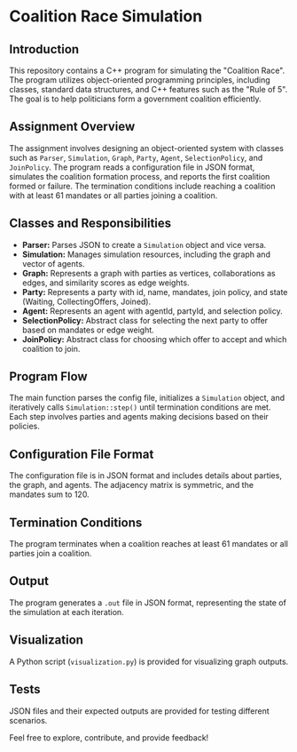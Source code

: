 # Coalition Race Simulation

## Introduction
This repository contains a C++ program for simulating the "Coalition Race". 
The program utilizes object-oriented programming principles, including classes, standard data structures, and C++ features such as the "Rule of 5". 
The goal is to help politicians form a government coalition efficiently.

## Assignment Overview
The assignment involves designing an object-oriented system with classes such as `Parser`, `Simulation`, `Graph`, `Party`, `Agent`, `SelectionPolicy`, and `JoinPolicy`. 
The program reads a configuration file in JSON format, simulates the coalition formation process, and reports the first coalition formed or failure. 
The termination conditions include reaching a coalition with at least 61 mandates or all parties joining a coalition.

## Classes and Responsibilities
- **Parser:** Parses JSON to create a `Simulation` object and vice versa.
- **Simulation:** Manages simulation resources, including the graph and vector of agents.
- **Graph:** Represents a graph with parties as vertices, collaborations as edges, and similarity scores as edge weights.
- **Party:** Represents a party with id, name, mandates, join policy, and state (Waiting, CollectingOffers, Joined).
- **Agent:** Represents an agent with agentId, partyId, and selection policy.
- **SelectionPolicy:** Abstract class for selecting the next party to offer based on mandates or edge weight.
- **JoinPolicy:** Abstract class for choosing which offer to accept and which coalition to join.

## Program Flow
The main function parses the config file, initializes a `Simulation` object, and iteratively calls `Simulation::step()` until termination conditions are met. 
Each step involves parties and agents making decisions based on their policies.

## Configuration File Format
The configuration file is in JSON format and includes details about parties, the graph, and agents. The adjacency matrix is symmetric, and the mandates sum to 120.

## Termination Conditions
The program terminates when a coalition reaches at least 61 mandates or all parties join a coalition.

## Output
The program generates a `.out` file in JSON format, representing the state of the simulation at each iteration.

## Visualization
A Python script (`visualization.py`) is provided for visualizing graph outputs.

## Tests
JSON files and their expected outputs are provided for testing different scenarios.

Feel free to explore, contribute, and provide feedback!
